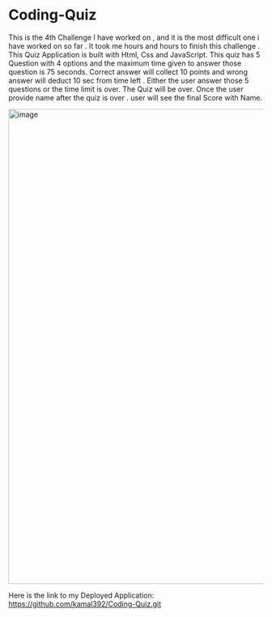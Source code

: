 # Coding-Quiz

This is the 4th Challenge I have worked on , and it is the most difficult one i have worked on so far . 
It took me hours and hours to finish this challenge . This Quiz Application is built with Html, Css 
and JavaScript.
This quiz has 5 Question with 4 options and the maximum time given to answer those question is 75 seconds. Correct answer will collect 
10 points and wrong answer will deduct 10 sec from time left . Either the user answer those 5 questions or the time limit  is over. 
The Quiz will be over. Once the user provide name after the quiz is over . user will see the final Score with Name.

<img width="937" alt="image" src="https://user-images.githubusercontent.com/64217018/177875986-c7c67a35-1779-488e-904c-df75e3f2c789.png">


Here is the link to my Deployed Application: https://github.com/kamal392/Coding-Quiz.git
